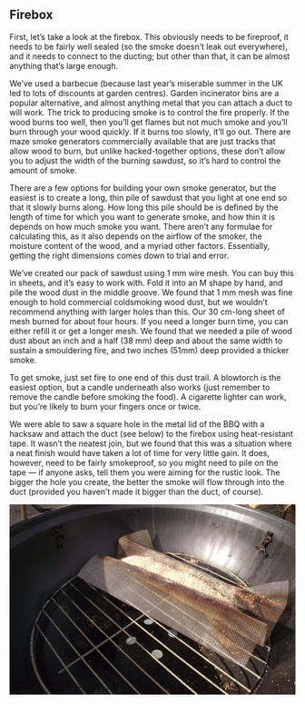 ## Firebox

First, let’s take a look at the firebox. This obviously needs to be fireproof, it needs to be fairly well sealed (so the smoke doesn’t leak out everywhere), and it needs to connect to the ducting; but other than that, it can be almost anything that’s large enough. 

We’ve used a barbecue (because last year’s miserable summer in the UK led to lots of discounts at garden centres). Garden incinerator bins are a popular alternative, and almost anything metal that you can attach a duct to will work. The trick to producing smoke is to control the fire properly. If the wood burns too well, then you’ll get flames but not much smoke and you’ll burn through your wood quickly. If it burns too slowly, it’ll go out. There are maze smoke generators commercially available that are just tracks that allow wood to burn, but unlike hacked-together options, these don’t allow you to adjust the width of the burning sawdust, so it’s hard to control the amount of smoke. 

There are a few options for building your own smoke generator, but the easiest is to create a long, thin pile of sawdust that you light at one end so that it slowly burns along. How long this pile should be is defined by the length of time for which you want to generate smoke, and how thin it is depends on how much smoke you want. There aren’t any formulae for calculating this, as it also depends on the airflow of the smoker, the moisture content of the wood, and a myriad other factors. Essentially, getting the right dimensions comes down to trial and error. 

We’ve created our pack of sawdust using 1 mm wire mesh. You can buy this in sheets, and it’s easy to work with. Fold it into an M shape by hand, and pile the wood dust in the middle groove. We found that 1 mm mesh was fine enough to hold commercial coldsmoking wood dust, but we wouldn’t recommend anything with larger holes than this. Our 30 cm-long sheet of mesh burned for about four hours. If you need a longer burn time, you can either refill it or get a longer mesh. We found that we needed a pile of wood dust about an inch and a half (38 mm) deep and about the same width to sustain a smouldering fire, and two inches (51mm) deep provided a thicker smoke. 

To get smoke, just set fire to one end of this dust trail. A blowtorch is the easiest option, but a candle underneath also works (just remember to remove the candle before smoking the food). A cigarette lighter can work, but you’re likely to burn your fingers once or twice. 

We were able to saw a square hole in the metal lid of the BBQ with a hacksaw and attach the duct (see below) to the firebox using heat-resistant tape. It wasn’t the neatest join, but we found that this was a situation where a neat finish would have taken a lot of time for very little gain. It does, however, need to be fairly smokeproof, so you might need to pile on the tape — if anyone asks, tell them you were aiming for the rustic look. The bigger the hole you create, the better the smoke will flow through into the duct (provided you haven’t made it bigger than the duct, of course).

![Smoke generator](images/smoker3.jpg)
